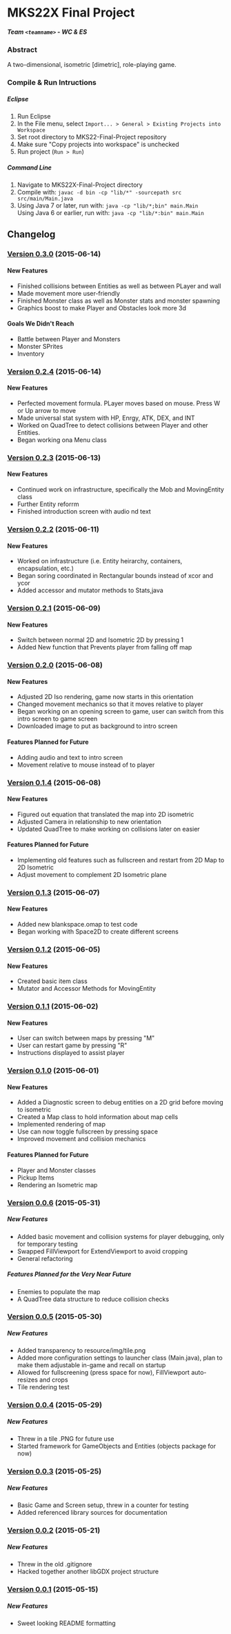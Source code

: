 # MKS22X Final Project
**_Team `<teamname>` - WC & ES_**

### Abstract
A two-dimensional, isometric [dimetric], role-playing game.

### Compile & Run Intructions
##### Eclipse
  1. Run Eclipse
  2. In the File menu, select `Import... > General > Existing Projects into Workspace`
  3. Set root directory to MKS22-Final-Project repository
  4. Make sure "Copy projects into workspace" is unchecked
  5. Run project (`Run > Run`)

##### Command Line
  1. Navigate to MKS22X-Final-Project directory
  2. Compile with: `javac -d bin -cp "lib/*" -sourcepath src src/main/Main.java`
  3. Using Java 7 or later, run with: `java -cp "lib/*;bin" main.Main`  
  Using Java 6 or earlier, run with: `java -cp "lib/*:bin" main.Main`


## Changelog

### [Version 0.3.0](../../commit/67c62e0700be57da6769e6693779be808e0d423e) (2015-06-14)

#### New Features
  - Finished collisions between Entities as well as between PLayer and wall
  - Made movement more user-friendly
  - Finished Monster class as well as Monster stats and monster spawning
  - Graphics boost to make Player and Obstacles look more 3d

#### Goals We Didn't Reach
  - Battle between Player and Monsters
  - Monster SPrites
  - Inventory 


### [Version 0.2.4](../../commit/67c62e0700be57da6769e6693779be808e0d423e) (2015-06-14)

#### New Features
  - Perfected movement formula. PLayer moves based on mouse. Press W or Up arrow to move
  - Made universal stat system with HP, Enrgy, ATK, DEX, and INT
  - Worked on QuadTree to detect collisions between Player and other Entities.
  - Began working ona Menu class

### [Version 0.2.3](../../commit/0eebfc1972c496bbba1244b0a6fff38a53c24f00) (2015-06-13)

#### New Features
  - Continued work on infrastructure, specifically the Mob and MovingEntity class
  - Further Entity reforrm
  - Finished introduction screen with audio nd text

### [Version 0.2.2](../../commit/c4f4006efbd43c6715a56789e5ad3e0a1aaabfa9) (2015-06-11)

#### New Features
  - Worked on infrastructure (i.e. Entity heirarchy, containers, encapsulation, etc.)
  - Began soring coordinated in Rectangular bounds instead of xcor and ycor
  - Added accessor and mutator methods to Stats,java

### [Version 0.2.1](../../commit/e3cccb1984a506381c632d3e4c44f84fef40dc6b) (2015-06-09)

#### New Features
  - Switch between normal 2D and Isometric 2D by pressing 1
  - Added New function that Prevents player from falling off map

### [Version 0.2.0](../../commit/5acef5f3e12faf02250563fab34ec53426431210) (2015-06-08)

#### New Features
  - Adjusted 2D Iso rendering, game now starts in this orientation
  - Changed movement mechanics so that it moves relative to player
  - Began working on an opening screen to game, user can switch from this intro screen to game screen
  - Downloaded image to put as background to intro screen

#### Features Planned for Future
  - Adding audio and text to intro screen
  - Movement relative to mouse instead of to player

### [Version 0.1.4](../../commit/5acef5f3e12faf02250563fab34ec53426431210) (2015-06-08)

#### New Features
  - Figured out equation that translated the map into 2D isometric
  - Adjusted Camera in relationship to new orientation
  - Updated QuadTree to make working on collisions later on easier

#### Features Planned for Future
  - Implementing old features such as fullscreen and restart from 2D Map to 2D Isometric
  - Adjust movement to complement 2D Isometric plane

### [Version 0.1.3](../../commit/35e4f36fb999798410720cbc66154927c70a03c8) (2015-06-07)
  
#### New Features
  - Added new blankspace.omap to test code
  - Began working with Space2D to create different screens

### [Version 0.1.2](../../commit/7c9e4a420047b96e8a6106b9668cb56141b9265f) (2015-06-05)

#### New Features
  - Created basic item class
  - Mutator and Accessor Methods for MovingEntity

### [Version 0.1.1](../../commit/cae101195293a20cad6752567608ca39e0db2505) (2015-06-02)

#### New Features
  - User can switch between maps by pressing "M"
  - User can restart game by pressing "R"
  - Instructions displayed to assist player

### [Version 0.1.0](../../commit/0ef1e1b757833da5178a2ce3382c5bb4cec58240) (2015-06-01)

#### New Features
  - Added a Diagnostic screen to debug entities on a 2D grid before moving to isometric
  - Created a Map class to hold information about map cells
  - Implemented rendering of map
  - Use can now toggle fullscreen by pressing space
  - Improved movement and collision mechanics

#### Features Planned for Future
  - Player and Monster classes
  - Pickup Items 
  - Rendering an Isometric map


### [Version 0.0.6](../../commit/3d069dd682fb15df80a074361e6cb16aff0a6c32) (2015-05-31)

##### New Features
  - Added basic movement and collision systems for player debugging, only for temporary testing
  - Swapped FillViewport for ExtendViewport to avoid cropping
  - General refactoring

##### Features Planned for the Very Near Future
  - Enemies to populate the map
  - A QuadTree data structure to reduce collision checks

### [Version 0.0.5](../../commit/22ee25592d65b90103b5e469cbcc1ed329219e08) (2015-05-30)

##### New Features
  - Added transparency to resource/img/tile.png
  - Added more configuration settings to launcher class (Main.java), plan to make them adjustable in-game and recall on startup
  - Allowed for fullscreening (press space for now), FillViewport auto-resizes and crops
  - Tile rendering test

### [Version 0.0.4](../../commit/c94bc713634837ce4ccfadd4191b9beb388aa23c) (2015-05-29)

##### New Features
  - Threw in a tile .PNG for future use
  - Started framework for GameObjects and Entities (objects package for now)

### [Version 0.0.3](../../commit/7f0affecd7499bd8754386ab58eff40b0d74166e) (2015-05-25)

##### New Features
  - Basic Game and Screen setup, threw in a counter for testing
  - Added referenced library sources for documentation

### [Version 0.0.2](../../commit/4642ace9131e8be575b635b59476ec1a430fc1f9) (2015-05-21)

##### New Features
  - Threw in the old .gitignore
  - Hacked together another libGDX project structure

### [Version 0.0.1](../../commit/4593b59ec9c0b2b9b07c94e44430c47f8f78822c) (2015-05-15)

##### New Features
  - Sweet looking README formatting
